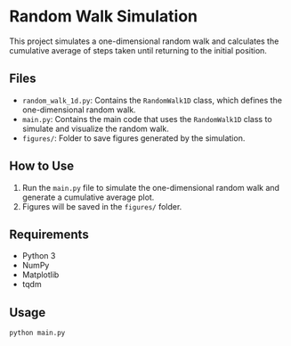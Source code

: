 # Random Walk Simulation

This project simulates a one-dimensional random walk and calculates the cumulative average of steps taken until returning to the initial position.

## Files

- `random_walk_1d.py`: Contains the `RandomWalk1D` class, which defines the one-dimensional random walk.
- `main.py`: Contains the main code that uses the `RandomWalk1D` class to simulate and visualize the random walk.
- `figures/`: Folder to save figures generated by the simulation.

## How to Use

1. Run the `main.py` file to simulate the one-dimensional random walk and generate a cumulative average plot.
2. Figures will be saved in the `figures/` folder.

## Requirements

- Python 3
- NumPy
- Matplotlib
- tqdm

## Usage

```bash
python main.py

